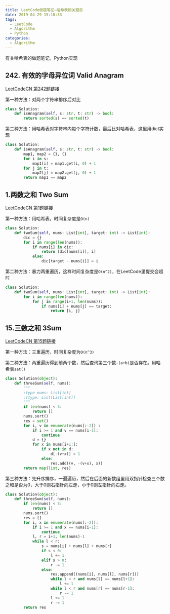 ```yaml
---
title: LeetCode做题笔记—哈希表相关题目
date: 2019-04-29 15:18:53
tags: 
  - LeetCode
  - Algorithm
  - Python
categories:
  - Algorithm
---
```


有关哈希表的做题笔记，Python实现

## 242. 有效的字母异位词 Valid Anagram

[LeetCodeCN 第242题链接](https://leetcode-cn.com/problems/valid-anagram/)

第一种方法：对两个字符串排序后对比

```python
class Solution:
    def isAnagram(self, s: str, t: str) -> bool:
        return sorted(s) == sorted(t)
```

第二种方法：用哈希表对字符串内每个字符计数，最后比对哈希表，这里用dict实现

<!-- more -->

```python
class Solution:
    def isAnagram(self, s: str, t: str) -> bool:
        map1, map2 = {}, {}
        for i in s:
            map1[i] = map1.get(i, 0) + 1
        for j in t:
            map2[j] = map2.get(j, 0) + 1
        return map1 == map2
```

## 1.两数之和 Two Sum

[LeetCodeCN 第1题链接](https://leetcode-cn.com/problems/two-sum/)

第一种方法：用哈希表，时间复杂度是`O(n)`

```python
class Solution:
    def twoSum(self, nums: List[int], target: int) -> List[int]:
        dic = {}
        for i in range(len(nums)):
            if nums[i] in dic:
                return [dic[nums[i]], i]
            else:            
                dic[target - nums[i]] = i
```

第二种方法：暴力两重遍历，这样时间复杂度是`O(n^2)`，在LeetCode里提交会超时
```python
class Solution:
    def twoSum(self, nums: List[int], target: int) -> List[int]:
        for i in range(len(nums)):
            for j in range(i+1, len(nums)):
                if nums[i] + nums[j] == target:
                    return [i, j]
```

## 15.三数之和 3Sum

[LeetCodeCN 第15题链接](https://leetcode-cn.com/problems/3sum/)


第一种方法：三重遍历，时间复杂度为`O(n^3)`

第二种方法：两重遍历得到前两个数，然后查询第三个数`-(a+b)`是否存在。用哈希表`set()`

```python
class Solution(object):
    def threeSum(self, nums):
        """
        :type nums: List[int]
        :rtype: List[List[int]]
        """
        if len(nums) < 3:
            return []
        nums.sort()
        res = set()
        for i, v in enumerate(nums[:-2]) :
            if i >= 1 and v == nums[i-1]:
                continue
            d = {}
            for x in nums[i+1:]:
                if x not in d:
                    d[-(v+x)] = 1
                else:
                    res.add((v, -(v+x), x))
        return map(list, res)

```

第三种方法：先升序排序，一遍遍历，然后在后面的新数组里用双指针检查三个数之和是否为0，大于0则右指针向左走，小于0则左指针向右走。

```python
class Solution(object):
    def threeSum(self, nums):
        if len(nums) < 3:
            return []
        nums.sort()
        res = []
        for i, x in enumerate(nums[:-2]):
            if i >= 1 and x == nums[i-1]:
                continue
            l, r = i+1, len(nums)-1
            while l < r:
                s = nums[i] + nums[l] + nums[r]
                if s < 0:
                    l += 1
                elif s > 0:
                    r -= 1
                else:
                    res.append((nums[i], nums[l], nums[r]))
                    while l < r and nums[l] == nums[l+1]:
                        l += 1
                    while l < r and nums[r] == nums[r-1]:
                        r -= 1
                    l += 1
                    r -= 1
        return res
```
